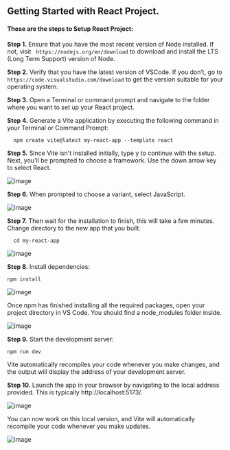 ## Getting Started with React Project.

#### These are the steps to Setup React Project:
**Step 1.** Ensure that you have the most recent version of Node installed. If not, visit ``` https://nodejs.org/en/download``` to download and install the LTS (Long Term Support) version of Node.  

**Step 2.** Verify that you have the latest version of VSCode. If you don’t, go to ``` https://code.visualstudio.com/download ``` to get the version suitable for your operating system.  
    
**Step 3.** Open a Terminal or command prompt and navigate to the folder where you want to set up your React project. 
  
**Step 4.** Generate a Vite application by executing the following command in your Terminal or Command Prompt:
```http
  npm create vite@latest my-react-app --template react
```
**Step 5.** Since Vite isn't installed initially, type y to continue with the setup. Next, you'll be prompted to choose a framework. Use the down arrow key to select React.  

![image](https://github.com/user-attachments/assets/950c4ed8-115a-44f8-b561-d60ce37130b5)  

**Step 6.** When prompted to choose a variant, select JavaScript.  

![image](https://github.com/user-attachments/assets/db4e3b8a-60e8-4a7d-84be-50298164d5ce)  

**Step 7.** Then wait for the installation to finish, this will take a few minutes.  Change directory to the new app that you built.  
```http
  cd my-react-app
```
![image](https://github.com/user-attachments/assets/d993138b-d972-47b6-9477-dcc5a6e77b35)  

**Step 8.** Install dependencies:  
```http
npm install
```
![image](https://github.com/user-attachments/assets/4c52973e-8fb1-461c-8a71-2de96248b20c)  

Once npm has finished installing all the required packages, open your project directory in VS Code. You should find a node_modules folder inside.   

![image](https://github.com/user-attachments/assets/3eb982f4-e56a-49fa-adea-6ddbc458cc70)  

**Step 9.** Start the development server:  

```http
npm run dev  
```

Vite automatically recompiles your code whenever you make changes, and the output will display the address of your development server.  

**Step 10.** Launch the app in your browser by navigating to the local address provided. This is typically http://localhost:5173/.  

![image](https://github.com/user-attachments/assets/ca325c20-3028-4b6f-b3dd-6f6b071bb7dd)  

You can now work on this local version, and Vite will automatically recompile your code whenever you make updates.  

![image](https://github.com/user-attachments/assets/788ca337-5d64-4f74-a037-d572bd996098)









